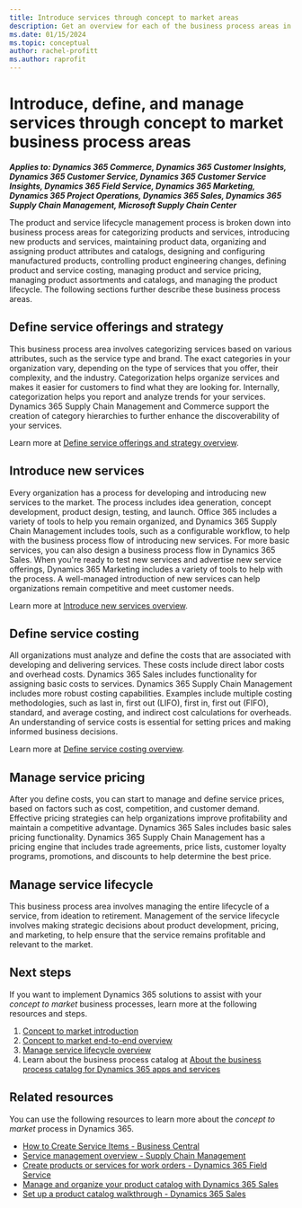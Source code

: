 ```yaml
---
title: Introduce services through concept to market areas
description: Get an overview for each of the business process areas in the concept to market end-to-end business process flow in Dynamics 365 solutions.
ms.date: 01/15/2024
ms.topic: conceptual
author: rachel-profitt
ms.author: raprofit
---
```


# Introduce, define, and manage services through concept to market business process areas

***Applies to: Dynamics 365 Commerce, Dynamics 365 Customer Insights, Dynamics 365 Customer Service, Dynamics 365 Customer Service Insights, Dynamics 365 Field Service, Dynamics 365 Marketing, Dynamics 365 Project Operations, Dynamics 365 Sales, Dynamics 365 Supply Chain Management, Microsoft Supply Chain Center***

The product and service lifecycle management process is broken down into business process areas for categorizing products and services, introducing new products and services, maintaining product data, organizing and assigning product attributes and catalogs, designing and configuring manufactured products, controlling product engineering changes, defining product and service costing, managing product and service pricing, managing product assortments and catalogs, and managing the product lifecycle. The following sections further describe these business process areas.

## Define service offerings and strategy

This business process area involves categorizing services based on various attributes, such as the service type and brand. The exact categories in your organization vary, depending on the type of services that you offer, their complexity, and the industry. Categorization helps organize services and makes it easier for customers to find what they are looking for. Internally, categorization helps you report and analyze trends for your services. Dynamics 365 Supply Chain Management and Commerce support the creation of category hierarchies to further enhance the discoverability of your services.

Learn more at [Define service offerings and strategy overview](concept-to-market-define-service-offerings-strategy-overview.md).

## Introduce new services

Every organization has a process for developing and introducing new services to the market. The process includes idea generation, concept development, product design, testing, and launch. Office 365 includes a variety of tools to help you remain organized, and Dynamics 365 Supply Chain Management includes tools, such as a configurable workflow, to help with the business process flow of introducing new services. For more basic services, you can also design a business process flow in Dynamics 365 Sales. When you're ready to test new services and advertise new service offerings, Dynamics 365 Marketing includes a variety of tools to help with the process. A well-managed introduction of new services can help organizations remain competitive and meet customer needs.

Learn more at [Introduce new services overview](concept-to-market-introduce-new-services.md).  

## Define service costing

All organizations must analyze and define the costs that are associated with developing and delivering services. These costs include direct labor costs and overhead costs. Dynamics 365 Sales includes functionality for assigning basic costs to services. Dynamics 365 Supply Chain Management includes more robust costing capabilities. Examples include multiple costing methodologies, such as last in, first out (LIFO), first in, first out (FIFO), standard, and average costing, and indirect cost calculations for overheads. An understanding of service costs is essential for setting prices and making informed business decisions.

Learn more at [Define service costing overview](concept-to-market-define-service-costing-overview.md).

## Manage service pricing

After you define costs, you can start to manage and define service prices, based on factors such as cost, competition, and customer demand. Effective pricing strategies can help organizations improve profitability and maintain a competitive advantage. Dynamics 365 Sales includes basic sales pricing functionality. Dynamics 365 Supply Chain Management has a pricing engine that includes trade agreements, price lists, customer loyalty programs, promotions, and discounts to help determine the best price.

<!-- Learn more at TODOADDLINK[Manage product and service pricing\]. -->

## Manage service lifecycle

This business process area involves managing the entire lifecycle of a service, from ideation to retirement. Management of the service lifecycle involves making strategic decisions about product development, pricing, and marketing, to help ensure that the service remains profitable and relevant to the market.

<!-- Learn more at TODOADDLINK[Manage service lifecycle\]. -->

## Next steps

If you want to implement Dynamics 365 solutions to assist with your *concept to market* business processes, learn more at the following resources and steps.

1. [Concept to market introduction](concept-to-market-introduction.md)
2. [Concept to market end-to-end overview](concept-to-market-overview.md)
3. [Manage service lifecycle overview](concept-to-market-manage-service-lifecycle-overview.md)
4. Learn about the business process catalog at [About the business process catalog for Dynamics 365 apps and services](about.md)  

## Related resources

You can use the following resources to learn more about the *concept to market* process in Dynamics 365.

- [How to Create Service Items - Business Central](/dynamics365/business-central/service-how-to-create-service-items)
- [Service management overview - Supply Chain Management](/dynamics365/supply-chain/service-management/service-management-home-page)
- [Create products or services for work orders - Dynamics 365 Field Service](/dynamics365/field-service/create-product-or-service)
- [Manage and organize your product catalog with Dynamics 365 Sales](/training/modules/manage-organize-product-catalog-dynamics-365-sales/)
- [Set up a product catalog walkthrough - Dynamics 365 Sales](/dynamics365/sales/set-up-product-catalog-walkthrough)

<!-- ## Tags

*Stakeholders:* Functional consultant, Business analyst, Product development lead, Merchandising lead, Sales lead, Purchasing lead, Production lead, Supply chain lead, Quality control lead

*Products:* Dynamics 365 Commerce, Dynamics 365 Customer Insights, Dynamics 365 Customer Service, Dynamics 365 Customer Service Insights, Dynamics 365 Field Service, Dynamics 365 Marketing, Dynamics 365 Project Operations, Dynamics 365 Sales, Dynamics 365 Supply Chain Management, Microsoft Supply Chain Center -->
